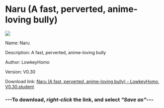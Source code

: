 # Naru (A fast, perverted, anime-loving bully)

<img src = "https://raw.githubusercontent.com/Arbiter1223/Daigaku-Gurashi-Custom-Students/master/Students/Files/Naru%20(A%20fast%2C%20perverted%2C%20anime-loving%20bully).png">

Name: Naru

Description: A fast, perverted, anime-loving bully

Author: LowkeyHomo

Version: V0.30

Download link: <a href="https://raw.githubusercontent.com/Arbiter1223/Daigaku-Gurashi-Custom-Students/master/Students/Files/Naru%20(A%20fast%2C%20perverted%2C%20anime-loving%20bully)%20-%20LowkeyHomo%2C%20V0.30.student">Naru (A fast, perverted, anime-loving bully) - LowkeyHomo, V0.30.student</a>

### ---**To download, _right-click_ the link, and select _"Save as"_**---
